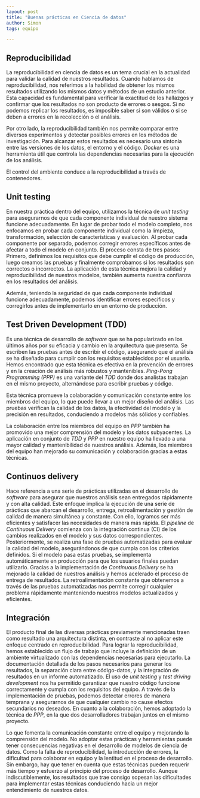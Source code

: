 ```yaml
---
layout: post
title: "Buenas prácticas en Ciencia de datos"
author: Simon
tags: equipo

---
```


## Reproducibilidad

La reproducibilidad en ciencia de datos es un tema crucial en la actualidad para validar la calidad de nuestros resultados.
Cuando hablamos de reproducibilidad, nos referimos a la habilidad de obtener los mismos resultados utilizando los mismos datos y métodos de un estudio anterior.
Esta capacidad es fundamental para verificar la exactitud de los hallazgos y confirmar que los resultados no son producto de errores o sesgos.
Si no podemos replicar los resultados, es imposible saber si son válidos o si se deben a errores en la recolección o el análisis.

Por otro lado, la reproducibilidad también nos permite comparar entre diversos experimentos y detectar posibles errores en los métodos de investigación.
Para alcanzar estos resultados es necesario una sintonía entre las versiones de los datos, el entorno y el código.
_Docker_ es una herramienta útil que controla las dependencias necesarias para la ejecución de los análisis.

El control del ambiente conduce a la reproducibilidad a través de contenedores.

## Unit testing

En nuestra práctica dentro del equipo, utilizamos la técnica de _unit testing_ para asegurarnos de que cada componente individual de nuestro sistema funcione adecuadamente.
En lugar de probar todo el modelo completo, nos enfocamos en probar cada componente individual como la limpieza, transformación, selección de características y evaluación.
Al probar cada componente por separado, podemos corregir errores específicos antes de afectar a todo el modelo en conjunto.
El proceso consta de tres pasos:
Primero, definimos los requisitos que debe cumplir el código de producción, luego creamos las pruebas y finalmente comprobamos si los resultados son correctos o incorrectos.
La aplicación de esta técnica mejora la calidad y reproducibilidad de nuestros modelos, también aumenta nuestra confianza en los resultados del análisis.

Además, teniendo la seguridad de que cada componente individual funcione adecuadamente, podemos identificar errores específicos y corregirlos antes de implementarlo en un entorno de producción.

## Test Driven Development (TDD)

Es una técnica de desarrollo de _software_ que se ha popularizado en los últimos años por su eficacia y cambio en la arquitectura que presenta.
Se escriben las pruebas antes de escribir el código, asegurando que el análisis se ha diseñado para cumplir con los requisitos establecidos por el usuario.
Hemos encontrado que esta técnica es efectiva en la prevención de errores y en la creación de análisis más robustos y mantenibles.
_Ping-Pong Programming (PPP)_ es una variante del _TDD_  donde dos analistas trabajan en el mismo proyecto, alternándose para escribir pruebas y código.

Esta técnica promueve la colaboración y comunicación constante entre los miembros del equipo, lo que puede llevar a un mejor diseño del análisis.
Las pruebas verifican la calidad de los datos, la efectividad del modelo y la precisión en resultados, conduciendo a modelos más sólidos y confiables.

La colaboración entre los miembros del equipo en _PPP_ también ha promovido una mejor comprensión del modelo y los datos subyacentes.
La aplicación en conjunto de _TDD_ y _PPP_ en nuestro equipo ha llevado a una mayor calidad y mantenibilidad de nuestros análisis.
Además, los miembros del equipo han mejorado su comunicación y colaboración gracias a estas técnicas.

## Continuos delivery

Hace referencia a una serie de prácticas utilizadas en el desarrollo de _software_ para asegurar que nuestros análisis sean entregados rápidamente y con alta calidad.
Este enfoque implica la ejecución de una serie de prácticas que abarcan el desarrollo, entrega, retroalimentación y gestión de calidad de manera simultánea y constante.
Con ello, logramos ser más eficientes y satisfacer las necesidades de manera más rápida.
El _pipeline_ de _Continuous Delivery_ comienza con la integración continua (CI) de los cambios realizados en el modelo y sus datos correspondientes.
Posteriormente, se realiza una fase de pruebas automatizadas para evaluar la calidad del modelo, asegurándonos de que cumpla con los criterios definidos.
Si el modelo pasa estas pruebas, se implementa automáticamente en producción para que los usuarios finales puedan utilizarlo.
Gracias a la implementación de _Continuous Delivery_ se ha mejorado la calidad de nuestros análisis y hemos acelerado el proceso de entrega de resultados.
La retroalimentación constante que obtenemos a través de las pruebas automatizadas nos permite corregir cualquier problema rápidamente manteniendo nuestros modelos actualizados y eficientes.

## Integración

El producto final de las diversas prácticas previamente mencionadas traen como resultado una arquitectura distinta, en contraste al no aplicar este enfoque centrado en reproducibilidad.
Para lograr la reproducibilidad, hemos establecido un flujo de trabajo que incluye la definición de un ambiente virtualizado con las dependencias necesarias para ejecutarlo.
La documentación detallada de los pasos necesarios para generar los resultados, la separación clara entre código-datos, y la integración de resultados en un informe automatizado.
El uso de _unit testing_ y _test driving development_ nos ha permitido garantizar que nuestro código funcione correctamente y cumpla con los requisitos del equipo.
A través de la implementación de pruebas, podemos detectar errores de manera temprana y asegurarnos de que cualquier cambio no cause efectos secundarios no deseados.
En cuanto a la colaboración, hemos adoptado la técnica de _PPP_, en la que dos desarrolladores trabajan juntos en el mismo proyecto.

Lo que fomenta la comunicación constante entre el equipo y mejorando la comprensión del modelo.
No adoptar estas prácticas y herramientas puede tener consecuencias negativas en el desarrollo de modelos de ciencia de datos.
Como la falta de reproducibilidad, la introducción de errores, la dificultad para colaborar en equipo y la lentitud en el proceso de desarrollo.
Sin embargo, hay que tener en cuenta que estas técnicas pueden requerir más tiempo y esfuerzo al principio del proceso de desarrollo.
Aunque indiscutiblemente, los resultados que trae consigo sopesan las dificultades para implementar estas técnicas conduciendo hacia un mejor entendimiento de nuestros datos.

